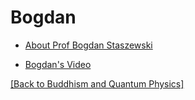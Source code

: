 # Bogdan

* [About Prof Bogdan Staszewski](http://www.bogdanst.com) 

* [Bogdan's Video](https://www.youtube.com/live/r_ld5TdXRX0?si=_OVs_AlpdkO9qo4k)

[[Back to Buddhism and Quantum Physics]](index.md)

